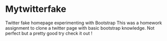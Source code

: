 # Mytwitterfake
Twitter fake homepage experimenting with Bootstrap
This was a homework assignment to clone a twitter page with basic bootstrap knowledge. 
Not perfect but a pretty good try check it out ! 
